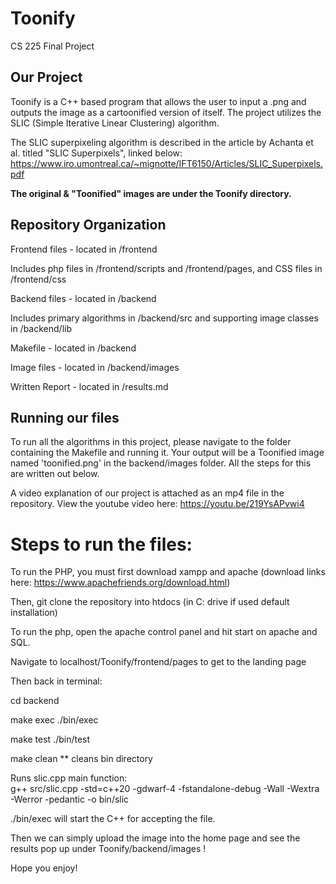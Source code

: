 # Toonify
CS 225 Final Project

## Our Project
Toonify is a C++ based program that allows the user to input a .png and outputs the image as a cartoonified version of itself. The project utilizes the SLIC (Simple Iterative Linear Clustering) algorithm.

The SLIC superpixeling algorithm is described in the article by Achanta et al. titled "SLIC Superpixels", linked below:
https://www.iro.umontreal.ca/~mignotte/IFT6150/Articles/SLIC_Superpixels.pdf

**The original & "Toonified" images are under the Toonify directory.**

## Repository Organization

Frontend files - located in /frontend

Includes php files in /frontend/scripts and /frontend/pages, and CSS files in /frontend/css


Backend files - located in /backend

Includes primary algorithms in /backend/src and supporting image classes in /backend/lib


Makefile - located in /backend


Image files - located in /backend/images


Written Report - located in /results.md

## Running our files

To run all the algorithms in this project, please navigate to the folder containing the Makefile and running it. Your output will be a Toonified image named 'toonified.png' in the backend/images folder. All the steps for this are written out below.

A video explanation of our project is attached as an mp4 file in the repository. View the youtube video here: https://youtu.be/219YsAPvwi4

# Steps to run the files:

To run the PHP, you must first download xampp and apache (download links here: https://www.apachefriends.org/download.html)

Then, git clone the repository into htdocs (in C: drive if used default installation)

To run the php, open the apache control panel and hit start on apache and SQL.

Navigate to localhost/Toonify/frontend/pages to get to the landing page

Then back in terminal: 

cd backend

make exec
./bin/exec

make test 
./bin/test

make clean
  ** cleans bin directory

Runs slic.cpp main function:            
g++ src/slic.cpp -std=c++20 -gdwarf-4 -fstandalone-debug -Wall -Wextra -Werror -pedantic -o bin/slic

./bin/exec will start the C++ for accepting the file.

Then we can simply upload the image into the home page and see the results pop up under Toonify/backend/images !

Hope you enjoy!
